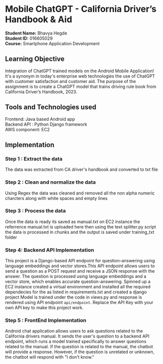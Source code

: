 # Mobile ChatGPT - California Driver’s Handbook & Aid

**Student Name:** Bhavya Hegde <br>
**Student ID:** 016605029 <br>
**Course:** Smartphone Application Development <br>
## Learning Objective

Integration of ChatGPT trained models on the Android Mobile Application!
It's a synonym in today's enterprise web technologies the use of ChatGPT with customer satisfaction and customer aid. The purpose of the assignment is to create a ChatGPT model that trains driving rule book from California Driver’s Handbook, 2023.  <br>


## Tools and Technologies used
Frontend: Java based Android app<br/>
Backend API : Python Django framework<br/>
AWS component: EC2

## Implementation
### Step 1 : Extract the data 
The data was extracted from CA driver's handbook and converted to txt file
### Step 2 : Clean and normalize the data
Using Regex the data was cleaned and removed all the non alpha numeric charcters along with white spaces and empty lines
### Step 3 : Process the data
Once the data is ready its saved as manual.txt on EC2 instance the referrence manual.txt is uploaded here
then using the text splitter.py script the data is processed in chunks and the output is saved under training_txt folder
###  Step 4: Backend API Implementation
This project is a Django-based API endpoint for question-answering using language embeddings and vector stores.This API endpoint allows users to send a question as a POST request and receive a JSON response with the answer. The question is processed using language embeddings and a vector store, which enables accurate question-answering.
Spinned up a EC2 instance created a virtual environment  and installed all the required dependecies for the as listed in requirements.txt and created a django project
Model is trained under the code in views.py and response is rendered using API endpoint `api/endpoint`. Replace the API Key with your own API key to make this project work.
### Step 5 : FrontEnd Implementation
Android chat application allows users to ask questions related to the California drivers manual. It sends the user's question to a backend API endpoint, which runs a model trained specifically to answer questions related to the manual. If the question is related to the manual, the chatbot will provide a response. However, if the question is unrelated or unknown, the chatbot will respond with "I don't know."







